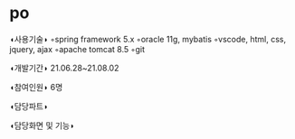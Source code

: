 # po


◖사용기술◗
◦spring framework 5.x
◦oracle 11g, mybatis
◦vscode, html, css, jquery, ajax
◦apache tomcat 8.5
◦git

◖개발기간◗
21.06.28~21.08.02

◖참여인원◗
6명

◖담당파트◗

◖담당화면 및 기능◗
